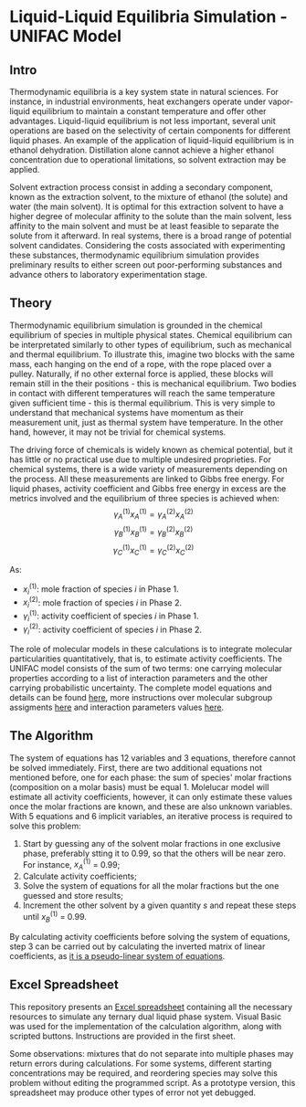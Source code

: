 # Liquid-Liquid Equilibria Simulation - UNIFAC Model

## Intro

Thermodynamic equilibria is a key system state in natural sciences. For instance, in industrial environments, heat exchangers operate under vapor-liquid equilibrium to maintain a constant temperature and offer other advantages. Liquid-liquid equilibrium is not less important, several unit operations are based on the selectivity of certain components for different liquid phases. An example of the application of liquid-liquid equilibrium is in ethanol dehydration. Distillation alone cannot achieve a higher ethanol concentration due to operational limitations, so solvent extraction may be applied.

Solvent extraction process consist in adding a secondary component, known as the extraction solvent, to the mixture of ethanol (the solute) and water (the main solvent). It is optimal for this extraction solvent to have a higher degree of molecular affinity to the solute than the main solvent, less affinity to the main solvent and must be at least feasible to separate the solute from it afterward. In real systems, there is a broad range of potential solvent candidates. Considering the costs associated with experimenting these substances, thermodynamic equilibrium simulation provides preliminary results to either screen out poor-performing substances and advance others to laboratory experimentation stage.

## Theory

Thermodynamic equilibrium simulation is grounded in the chemical equilibrium of species in multiple physical states. Chemical equilibrium can be interpretated similarly to other types of equilibrium, such as mechanical and thermal equilibrium. To illustrate this, imagine two blocks with the same mass, each hanging on the end of a rope, with the rope placed over a pulley. Naturally, if no other external force is applied, these blocks will remain still in the their positions - this is mechanical equilibrium. Two bodies in contact with different temperatures will reach the same temperature given sufficient time - this is thermal equilibrium. This is very simple to understand that mechanical systems have momentum as their measurement unit, just as thermal system have temperature. In the other hand, however, it may not be trivial for chemical systems.

The driving force of chemicals is widely known as chemical potential, but it has little or no practical use due to multiple undesired proprieties. For chemical systems, there is a wide variety of measurements depending on the process. All these measurements are linked to Gibbs free energy. For liquid phases, activity coefficient and Gibbs free energy in excess are the metrics involved and the equilibrium of three species is achieved when:
$$\gamma_A^{(1)} x_A^{(1)} = \gamma_A^{(2)} x_A^{(2)}$$
$$\gamma_B^{(1)} x_B^{(1)} = \gamma_B^{(2)} x_B^{(2)}$$
$$\gamma_C^{(1)} x_C^{(1)} = \gamma_C^{(2)} x_C^{(2)}$$

As:
- $x_i^{(1)}$: mole fraction of species $i$ in Phase 1.
- $x_i^{(2)}$: mole fraction of species $i$ in Phase 2.
- $\gamma_i^{(1)}$: activity coefficient of species $i$ in Phase 1.
- $\gamma_i^{(2)}$: activity coefficient of species $i$ in Phase 2.

The role of molecular models in these calculations is to integrate molecular particularities quantitatively, that is, to estimate activity coefficients. The UNIFAC model consists of the sum of two terms: one carrying molecular properties according to a list of interaction parameters and the other carrying probabilistic uncertainty. The complete model equations and details can be found [here](https://en.wikipedia.org/wiki/UNIFAC), more instructions over molecular subgroup assigments [here](http://www.aim.env.uea.ac.uk/aim/info/UNIFACgroups.html) and interaction parameters values [here](https://www.ddbst.com/published-parameters-unifac.html).

## The Algorithm

The system of equations has 12 variables and 3 equations, therefore cannot be solved immediately. First, there are two additional equations not mentioned before, one for each phase: the sum of species' molar fractions (composition on a molar basis) must be equal 1. Molelucar model will estimate all activity coefficients, however, it can only estimate these values once the molar fractions are known, and these are also unknown variables. With 5 equations and 6 implicit variables, an iterative process is required to solve this problem:

1. Start by guessing any of the solvent molar fractions in one exclusive phase, preferably stting it to 0.99, so that the others will be near zero. For instance, $x_A^{(1)}$ = 0.99;
2. Calculate activity coefficients;
3. Solve the system of equations for all the molar fractions but the one guessed and store results;
4. Increment the other solvent by a given quantity $s$ and repeat these steps until $x_B^{(1)}$ = 0.99.

By calculating activity coefficients before solving the system of equations, step 3 can be carried out by calculating the inverted matrix of linear coefficients, as [it is a pseudo-linear system of equations](https://www.sciencedirect.com/science/article/pii/S0098135412003729).

## Excel Spreadsheet

This repository presents an [Excel spreadsheet](https://github.com/MSegalaEQ/lle-simulation-unifac/raw/main/UNIFAC%20LLE.xlsm) containing all the necessary resources to simulate any ternary dual liquid phase system. Visual Basic was used for the implementation of the calculation algorithm, along with scripted buttons. Instructions are provided in the first sheet.

Some observations: mixtures that do not separate into multiple phases may return errors during calculations. For some systems, different starting concentrations may be required, and reordering species may solve this problem without editing the programmed script. As a prototype version, this spreadsheet may produce other types of error not yet debugged.

